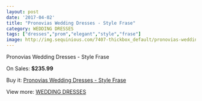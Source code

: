 ```yaml
---
layout: post
date: '2017-04-02'
title: "Pronovias Wedding Dresses - Style Frase"
category: WEDDING DRESSES
tags: ["dresses","prom","elegant","style","frase"]
image: http://img.sequinious.com/7407-thickbox_default/pronovias-wedding-dresses-style-frase.jpg
---
```

Pronovias Wedding Dresses - Style Frase

On Sales: **$235.99**
<a href="https://www.sequinious.com/wedding-dresses/2970-pronovias-wedding-dresses-style-frase.html"><amp-img layout="responsive" width="600" height="600" src="//img.sequinious.com/7407-thickbox_default/pronovias-wedding-dresses-style-frase.jpg" alt="Pronovias Wedding Dresses - Style Frase 0" /></a>

Buy it: [Pronovias Wedding Dresses - Style Frase](https://www.sequinious.com/wedding-dresses/2970-pronovias-wedding-dresses-style-frase.html "Pronovias Wedding Dresses - Style Frase")

View more: [WEDDING DRESSES](https://www.sequinious.com/2-wedding-dresses "WEDDING DRESSES")